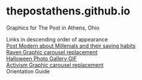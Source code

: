 # thepostathens.github.io
Graphics for The Post in Athens, Ohio

Links in descending order of appearance
<br><a href="http://thepostathens.github.io/Google%20Charts/PMmillenialSavings.html">Post Modern about Millenials and their saving habits</a>
<br><a href="http://thepostathens.github.io/RavenBanner/ravenbanner.html">Raven Graphic carousel replacement</a>
<br><a href="http://thepostathens.github.io/HalloweenPhotoGraphic.html">Halloween Photo Gallery GIF</a>
<br><a href="http://thepostathens.github.io/activism.html">Activism Graphic carousel replacement</a>
<br><a hef="thepostathens.github.io/OrientationGuide/index.html">Orientation Guide</a>

